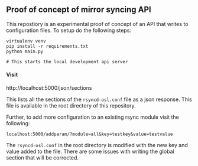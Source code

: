 Proof of concept of mirror syncing API
--------------------------------------

This repostiory is an experimental proof of concept of an API that writes to
configuration files. To setup do the following steps:

    virtualenv venv
    pip install -r requirements.txt
    python main.py

    # This starts the local development api server


####  Visit

http://localhost:5000/json/sections

This lists all the sections of the `rsyncd-osl.conf` file as a json response.
This file is available in the root directory of this repository.

Further, to add more configuration to an existing rsync module visit
the following:

    localhost:5000/addparam/?module=all&key=testkey&value=testvalue

The `rsyncd-osl.conf` in the root directory is modified with the new key and
value added to the file. There are some issues with writing the global section
that will be corrected.

